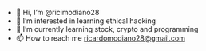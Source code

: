 - 👋 Hi, I’m @ricimodiano28
- 👀 I’m interested in learning ethical hacking
- 🌱 I’m currently learning stock, crypto and programming
- 📫 How to reach me ricardomodiano28@gmail.com

